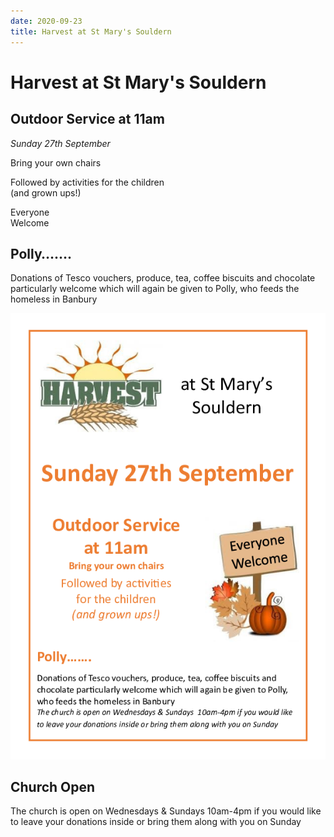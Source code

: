 ```yaml
---
date: 2020-09-23
title: Harvest at St Mary's Souldern
---
```


# Harvest at St Mary's Souldern

## Outdoor Service at 11am

*Sunday 27th September*


Bring your own chairs

Followed by activities 
for the children  
(and grown ups!)

Everyone  
Welcome



## Polly…….

Donations of Tesco vouchers, produce, tea, coffee biscuits and
chocolate particularly welcome which will again be given to Polly, who
feeds the homeless in Banbury

![harvest-2020](harvest-2020.png)


## Church Open

The church is open on Wednesdays &
Sundays 10am-4pm if you would like to leave your donations inside or
bring them along with you on Sunday
